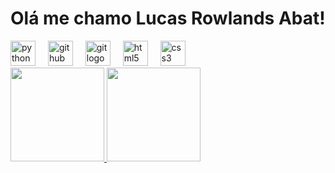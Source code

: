 # Olá me chamo Lucas Rowlands Abat!
<div align="left">
  <img src="https://cdn.jsdelivr.net/gh/devicons/devicon/icons/python/python-original.svg" height="40" alt="python logo"  />
  <img width="12" />
  <img src="https://cdn.jsdelivr.net/gh/devicons/devicon/icons/github/github-original.svg" height="40" alt="github logo"  />
  <img width="12" />
  <img src="https://cdn.jsdelivr.net/gh/devicons/devicon/icons/git/git-original.svg" height="40" alt="git logo"  />
  <img width="12" />
  <img src="https://cdn.jsdelivr.net/gh/devicons/devicon/icons/html5/html5-original.svg" height="40" alt="html5 logo"  />
  <img width="12" />
  <img src="https://cdn.jsdelivr.net/gh/devicons/devicon/icons/css3/css3-original.svg" height="40" alt="css3 logo"  />
</div>
<div>
<a href="https://github.com/lucasrowlandsabat">
<img loading="lazy" height="150em" src="https://github-readme-stats.vercel.app/api/top-langs/?username=lucasrowlandsabat&layout=compact&langs_count=7&theme=dracula"/>
<img loading="lazy" height="150em" src="https://github-readme-stats.vercel.app/api?username=lucasrowlandsabat&show_icons=true&theme=dracula&include_all_commits=true&count_private=true"/>
</div>
